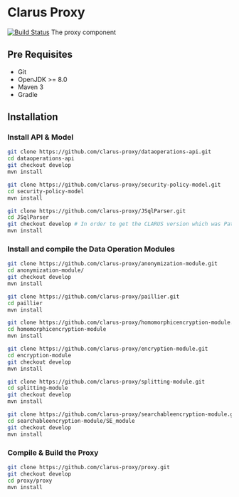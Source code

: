# Clarus Proxy
[![Build Status](https://travis-ci.org/clarus-proxy/proxy.svg?branch=master)](https://travis-ci.org/clarus-proxy/proxy)
The proxy component

## Pre Requisites

* Git
* OpenJDK >= 8.0
* Maven 3
* Gradle

## Installation

### Install API & Model

```bash
git clone https://github.com/clarus-proxy/dataoperations-api.git
cd dataoperations-api
git checkout develop
mvn install
````

```bash
git clone https://github.com/clarus-proxy/security-policy-model.git
cd security-policy-model
mvn install
````

```bash
git clone https://github.com/clarus-proxy/JSqlParser.git
cd JSqlParser
git checkout develop # In order to get the CLARUS version which was Patched
mvn install
````

### Install and compile the Data Operation Modules

```bash
git clone https://github.com/clarus-proxy/anonymization-module.git
cd anonymization-module/
git checkout develop
mvn install
````

```bash
git clone https://github.com/clarus-proxy/paillier.git
cd paillier
mvn install
````

```bash
git clone https://github.com/clarus-proxy/homomorphicencryption-module.git
cd homomorphicencryption-module
mvn install
````

```bash
git clone https://github.com/clarus-proxy/encryption-module.git
cd encryption-module
git checkout develop
mvn install
````

```bash
git clone https://github.com/clarus-proxy/splitting-module.git
cd splitting-module
git checkout develop
mvn install
````

```bash
git clone https://github.com/clarus-proxy/searchableencryption-module.git
cd searchableencryption-module/SE_module
git checkout develop
mvn install
````

### Compile & Build the Proxy
```bash
git clone https://github.com/clarus-proxy/proxy.git
git checkout develop
cd proxy/proxy
mvn install
````
